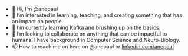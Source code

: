 - 👋 Hi, I’m @anepaul
- 👀 I’m interested in learning, teaching, and creating something that has an impact on people.
- 🌱 I’m currently learning Kafka and brushing up on the basics.
- 💞️ I’m looking to collaborate on anything that can be impactful to humans. I have background in Computer Science and Neuro-Biology.
- 📫 How to reach me on here on @anepaul or [linkedin.com/anepaul](www.linkedin.com/in/anepaul)

<!---
anepaul/anepaul is a ✨ special ✨ repository because its `README.md` (this file) appears on your GitHub profile.
You can click the Preview link to take a look at your changes.
--->
